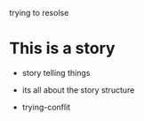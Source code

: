 trying to resolse
# This is a story

* story telling things

* its all about the story structure
* trying-conflit
